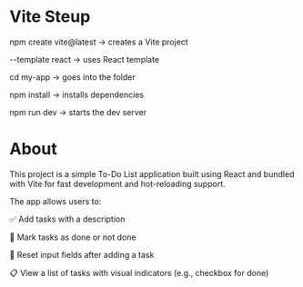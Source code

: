 # Vite Steup
npm create vite@latest → creates a Vite project

--template react → uses React template

cd my-app → goes into the folder

npm install → installs dependencies

npm run dev → starts the dev server 

# About
This project is a simple To-Do List application built using React and bundled with Vite for fast development and hot-reloading support.

The app allows users to:

✅ Add tasks with a description

🔁 Mark tasks as done or not done

🔄 Reset input fields after adding a task

📋 View a list of tasks with visual indicators (e.g., checkbox for done)

